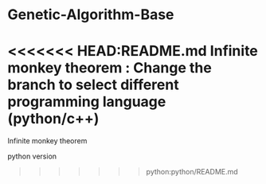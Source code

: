 # Genetic-Algorithm-Base

<<<<<<< HEAD:README.md
Infinite monkey theorem : 
Change the branch to select different programming language (python/c++)
=======
Infinite monkey theorem

python version 
>>>>>>> python:python/README.md
